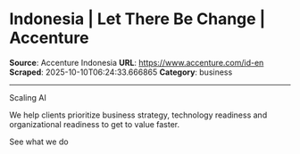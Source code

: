 # Indonesia | Let There Be Change | Accenture

**Source**: Accenture Indonesia
**URL**: https://www.accenture.com/id-en
**Scraped**: 2025-10-10T06:24:33.666865
**Category**: business

---

Scaling AI

We help clients prioritize business strategy, technology readiness and organizational readiness to get to value faster.

See what we do
